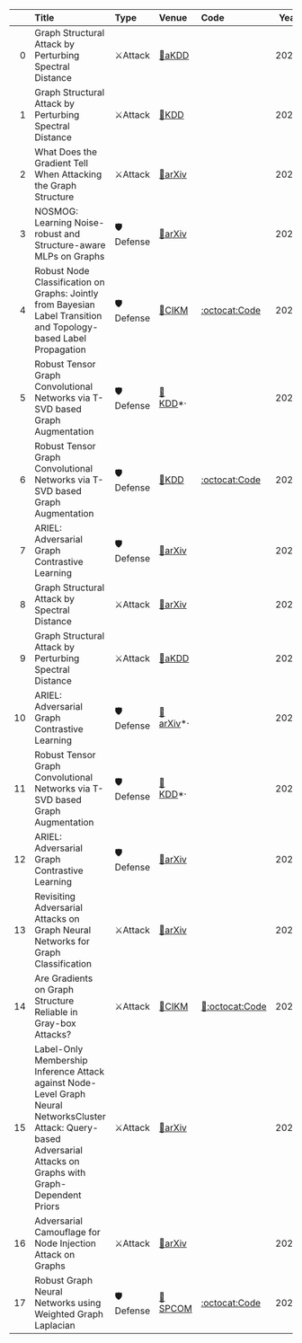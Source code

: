 |    | Title                                                                                                                                                                | Type     | Venue                                                         | Code                                                      |   Year | State   | Date       |
|---:|:---------------------------------------------------------------------------------------------------------------------------------------------------------------------|:---------|:--------------------------------------------------------------|:----------------------------------------------------------|-------:|:--------|:-----------|
|  0 | Graph Structural Attack by Perturbing Spectral Distance                                                                                                              | ⚔Attack  | [📝aKDD](https://dl.acm.org/doi/abs/10.1145/3534678.3539435)  |                                                           |   2022 | Removed | 2022-08-31 |
|  1 | Graph Structural Attack by Perturbing Spectral Distance                                                                                                              | ⚔Attack  | [📝KDD](https://dl.acm.org/doi/abs/10.1145/3534678.3539435)   |                                                           |   2022 | Added   | 2022-08-31 |
|  2 | What Does the Gradient Tell When Attacking the Graph Structure                                                                                                       | ⚔Attack  | [📝arXiv](https://arxiv.org/abs/2208.12815)                   |                                                           |   2022 | Added   | 2022-08-31 |
|  3 | NOSMOG: Learning Noise-robust and Structure-aware MLPs on Graphs                                                                                                     | 🛡Defense | [📝arXiv](https://arxiv.org/abs/2208.10010)                   |                                                           |   2022 | Added   | 2022-08-23 |
|  4 | Robust Node Classification on Graphs: Jointly from Bayesian Label Transition and Topology-based Label Propagation                                                    | 🛡Defense | [📝CIKM](https://arxiv.org/abs/2208.09779)                    | [:octocat:Code](https://github.com/junzhuang-code/LInDT)  |   2022 | Added   | 2022-08-23 |
|  5 | Robust Tensor Graph Convolutional Networks via T-SVD based Graph Augmentation                                                                                        | 🛡Defense | [📝KDD](https://dl.acm.org/doi/abs/10.1145/3534678.3539436)*· |                                                           |   2022 | Removed | 2022-08-21 |
|  6 | Robust Tensor Graph Convolutional Networks via T-SVD based Graph Augmentation                                                                                        | 🛡Defense | [📝KDD](https://dl.acm.org/doi/abs/10.1145/3534678.3539436)   | [:octocat:Code](https://github.com/GTML-LAB/RT-GCN)       |   2022 | Added   | 2022-08-21 |
|  7 | ARIEL: Adversarial Graph Contrastive Learning                                                                                                                        | 🛡Defense | [📝arXiv](https://arxiv.org/abs/2208.06956)                   |                                                           |   2022 | Removed | 2022-08-19 |
|  8 | Graph Structural Attack by Spectral Distance                                                                                                                         | ⚔Attack  | [📝arXiv](https://arxiv.org/abs/2111.00684)                   |                                                           |   2021 | Removed | 2022-08-19 |
|  9 | Graph Structural Attack by Perturbing Spectral Distance                                                                                                              | ⚔Attack  | [📝aKDD](https://dl.acm.org/doi/abs/10.1145/3534678.3539435)  |                                                           |   2022 | Added   | 2022-08-19 |
| 10 | ARIEL: Adversarial Graph Contrastive Learning                                                                                                                        | 🛡Defense | [📝arXiv](https://arxiv.org/abs/2208.06956)*·                 |                                                           |   2022 | Added   | 2022-08-19 |
| 11 | Robust Tensor Graph Convolutional Networks via T-SVD based Graph Augmentation                                                                                        | 🛡Defense | [📝KDD](https://dl.acm.org/doi/abs/10.1145/3534678.3539436)*· |                                                           |   2022 | Added   | 2022-08-19 |
| 12 | ARIEL: Adversarial Graph Contrastive Learning                                                                                                                        | 🛡Defense | [📝arXiv](https://arxiv.org/abs/2208.06956)                   |                                                           |   2022 | Added   | 2022-08-17 |
| 13 | Revisiting Adversarial Attacks on Graph Neural Networks for Graph Classification                                                                                     | ⚔Attack  | [📝arXiv](https://arxiv.org/abs/2208.06651)                   |                                                           |   2021 | Added   | 2022-08-17 |
| 14 | Are Gradients on Graph Structure Reliable in Gray-box Attacks?                                                                                                       | ⚔Attack  | [📝CIKM](https://arxiv.org/abs/2208.05514)                    | [📝:octocat:Code](https://github.com/Zihan-Liu-00/AtkSE)  |   2022 | Added   | 2022-08-14 |
| 15 | Label-Only Membership Inference Attack against Node-Level Graph Neural NetworksCluster Attack: Query-based Adversarial Attacks on Graphs with Graph-Dependent Priors | ⚔Attack  | [📝arXiv](https://arxiv.org/abs/2207.13766)                   |                                                           |   2022 | Added   | 2022-08-05 |
| 16 | Adversarial Camouflage for Node Injection Attack on Graphs                                                                                                           | ⚔Attack  | [📝arXiv](https://arxiv.org/abs/2208.01819)                   |                                                           |   2022 | Added   | 2022-08-05 |
| 17 | Robust Graph Neural Networks using Weighted Graph Laplacian                                                                                                          | 🛡Defense | [📝SPCOM](https://arxiv.org/abs/2208.01853)                   | [:octocat:Code](https://github.com/Bharat-Runwal/RWL-GNN) |   2022 | Added   | 2022-08-05 |